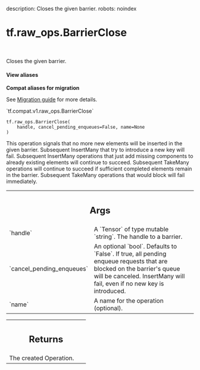 description: Closes the given barrier.
robots: noindex

# tf.raw_ops.BarrierClose

<!-- Insert buttons and diff -->

<table class="tfo-notebook-buttons tfo-api nocontent" align="left">

</table>



Closes the given barrier.

<section class="expandable">
  <h4 class="showalways">View aliases</h4>
  <p>
<b>Compat aliases for migration</b>
<p>See
<a href="https://www.tensorflow.org/guide/migrate">Migration guide</a> for
more details.</p>
<p>`tf.compat.v1.raw_ops.BarrierClose`</p>
</p>
</section>

<pre class="devsite-click-to-copy prettyprint lang-py tfo-signature-link">
<code>tf.raw_ops.BarrierClose(
    handle, cancel_pending_enqueues=False, name=None
)
</code></pre>



<!-- Placeholder for "Used in" -->

This operation signals that no more new elements will be inserted in the
given barrier. Subsequent InsertMany that try to introduce a new key will fail.
Subsequent InsertMany operations that just add missing components to already
existing elements will continue to succeed. Subsequent TakeMany operations will
continue to succeed if sufficient completed elements remain in the barrier.
Subsequent TakeMany operations that would block will fail immediately.

<!-- Tabular view -->
 <table class="responsive fixed orange">
<colgroup><col width="214px"><col></colgroup>
<tr><th colspan="2"><h2 class="add-link">Args</h2></th></tr>

<tr>
<td>
`handle`
</td>
<td>
A `Tensor` of type mutable `string`. The handle to a barrier.
</td>
</tr><tr>
<td>
`cancel_pending_enqueues`
</td>
<td>
An optional `bool`. Defaults to `False`.
If true, all pending enqueue requests that are
blocked on the barrier's queue will be canceled. InsertMany will fail, even
if no new key is introduced.
</td>
</tr><tr>
<td>
`name`
</td>
<td>
A name for the operation (optional).
</td>
</tr>
</table>



<!-- Tabular view -->
 <table class="responsive fixed orange">
<colgroup><col width="214px"><col></colgroup>
<tr><th colspan="2"><h2 class="add-link">Returns</h2></th></tr>
<tr class="alt">
<td colspan="2">
The created Operation.
</td>
</tr>

</table>

